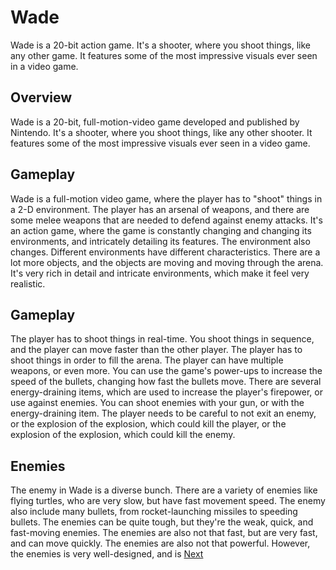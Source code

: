 # Wade

Wade is a 20-bit action game. It's a shooter, where you shoot things, like any other game. It features some of the most impressive visuals ever seen in a video game.

## Overview

Wade is a 20-bit, full-motion-video game developed and published by Nintendo. It's a shooter, where you shoot things, like any other shooter. It features some of the most impressive visuals ever seen in a video game.

## Gameplay

Wade is a full-motion video game, where the player has to "shoot" things in a 2-D environment. The player has an arsenal of weapons, and there are some melee weapons that are needed to defend against enemy attacks. It's an action game, where the game is constantly changing and changing its environments, and intricately detailing its features. The environment also changes. Different environments have different characteristics. There are a lot more objects, and the objects are moving and moving through the arena. It's very rich in detail and intricate environments, which make it feel very realistic.

## Gameplay

The player has to shoot things in real-time. You shoot things in sequence, and the player can move faster than the other player. The player has to shoot things in order to fill the arena. The player can have multiple weapons, or even more. You can use the game's power-ups to increase the speed of the bullets, changing how fast the bullets move. There are several energy-draining items, which are used to increase the player's firepower, or use against enemies. You can shoot enemies with your gun, or with the energy-draining item. The player needs to be careful to not exit an enemy, or the explosion of the explosion, which could kill the player, or the explosion of the explosion, which could kill the enemy.

## Enemies

The enemy in Wade is a diverse bunch. There are a variety of enemies like flying turtles, who are very slow, but have fast movement speed. The enemy also include many bullets, from rocket-launching missiles to speeding bullets. The enemies can be quite tough, but they're the weak, quick, and fast-moving enemies. The enemies are also not that fast, but are very fast, and can move quickly. The enemies are also not that powerful. However, the enemies is very well-designed, and is
[Next](355.md)